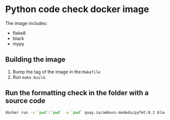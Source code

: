 # Python code check docker image

The image includes:
 - flake8
 - black
 - mypy

## Building the image
1. Bump the tag of the image in the `Makefile`
1. Run `make build`.

## Run the formatting check in the folder with a source code
 ```bash
docker run -v `pwd`:`pwd` -w `pwd` quay.io/amboss-mededu/pyfmt:0.2 black --exclude .venv --check .
 ```

